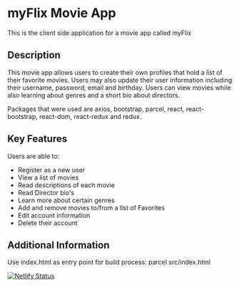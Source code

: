 <h1>myFlix Movie App </h1>

This is the client side application for a movie app called myFlix

<h2>Description</h2>

This movie app allows users to create their own profiles that hold a list of their favorite movies. Users may also update their user information including their username, password, email and birthday. Users can view movies while also learning about genres and a short bio about directors. 
 
Packages that were used are axios, bootstrap, parcel, react, react-bootstrap, react-dom, react-redux and redux.

<h2>Key Features</h2>
Users are able to: 
<ul>
  <li>Register as a new user</li>
  <li>View a list of movies</li>
  <li>Read descriptions of each movie</li>
  <li>Read Director bio's</li>
  <li>Learn more about certain genres</li>
  <li>Add and remove movies to/from a list of Favorites</li>
  <li>Edit account information</li>
  <li>Delete their account</li>
</ul>

<h2>Additional Information</h2>

Use index.html as entry point for build process: parcel src/index.html

[![Netlify Status](https://api.netlify.com/api/v1/badges/877dfcb6-af4b-425e-b98c-4659a9568717/deploy-status)](https://app.netlify.com/sites/myflix2022/deploys)
